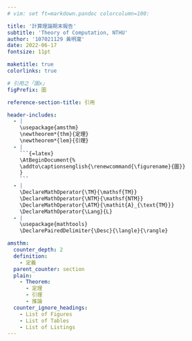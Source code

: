 ```yaml
---
# vim: set ft=markdown.pandoc colorcolumn=100:

title: '計算理論期末報告'
subtitle: 'Theory of Computation, NTHU'
author: '107021129 黃明瀧'
date: 2022-06-17
fontsize: 11pt

maketitle: true
colorlinks: true

# 引用之「圖x」
figPrefix: 圖

reference-section-title: 引用

header-includes:
  - |
    \usepackage{amsthm}
    \newtheorem*{thm}{定理}
    \newtheorem*{lem}{引理}
  - |
    ```{=latex}
    \AtBeginDocument{%
    \addto\captionsenglish{\renewcommand{\figurename}{圖}}
    }
    ```
  - |
    \DeclareMathOperator{\TM}{\mathsf{TM}}
    \DeclareMathOperator{\NTM}{\mathsf{NTM}}
    \DeclareMathOperator{\ATM}{\mathit{A}_{\text{TM}}}
    \DeclareMathOperator{\Lang}{L}
  - |
    \usepackage{mathtools}
    \DeclarePairedDelimiter{\Desc}{\langle}{\rangle}

amsthm:
  counter_depth: 2
  definition:
    - 定義
  parent_counter: section
  plain:
    - Theorem:
      - 定理
      - 引理
      - 推論
  counter_ignore_headings:
    - List of Figures
    - List of Tables
    - List of Listings
---
```

